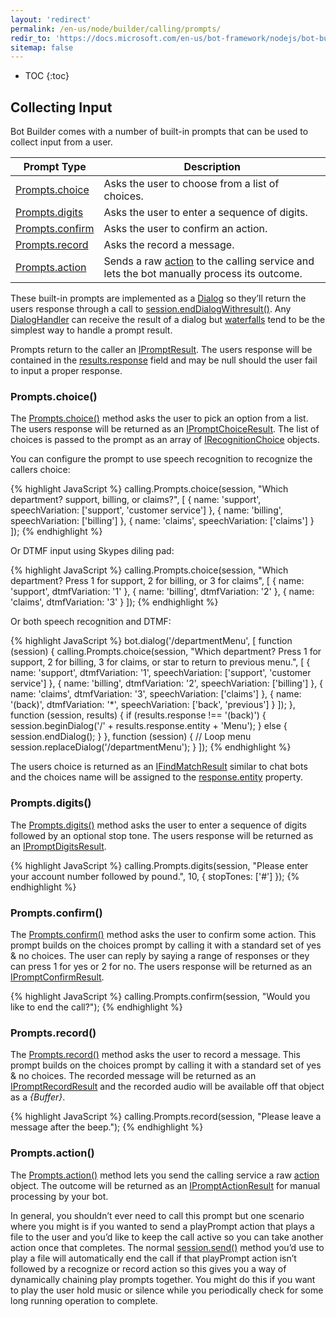 ```yaml
---
layout: 'redirect'
permalink: /en-us/node/builder/calling/prompts/
redir_to: 'https://docs.microsoft.com/en-us/bot-framework/nodejs/bot-builder-nodejs-dialog-prompt'
sitemap: false
---
```

* TOC
{:toc}

## Collecting Input
Bot Builder comes with a number of built-in prompts that can be used to collect input from a user.  

|**Prompt Type**     | **Description**                                   
| -------------------| ---------------------------------------------
|[Prompts.choice](#promptschoice) | Asks the user to choose from a list of choices.       
|[Prompts.digits](#promptsdigits) | Asks the user to enter a sequence of digits.      
|[Prompts.confirm](#promptsconfirm) | Asks the user to confirm an action.  
|[Prompts.record](#promptsrecord) | Asks the record a message.
|[Prompts.action](#promptsaction) | Sends a raw [action](/en-us/node/builder/calling-reference/interfaces/_botbuilder_d_.iaction) to the calling service and lets the bot manually process its outcome.

These built-in prompts are implemented as a [Dialog](/en-us/node/builder/chat/dialogs/) so they’ll return the users response through a call to [session.endDialogWithresult()](/en-us/node/builder/calling-reference/classes/_botbuilder_d_.callsession#enddialogwithresult). Any [DialogHandler](/en-us/node/builder/chat/dialogs/#dialog-handlers) can receive the result of a dialog but [waterfalls](/en-us/node/builder/chat/dialogs/#waterfall) tend to be the simplest way to handle a prompt result.  

Prompts return to the caller an [IPromptResult](/en-us/node/builder/calling-reference/interfaces/_botbuilder_d_.ipromptresult.html). The users response will be contained in the [results.response](/en-us/node/builder/calling-reference/interfaces/_botbuilder_d_.ipromptresult.html#reponse) field and may be null should the user fail to input a proper response. 

### Prompts.choice()
The [Prompts.choice()](/en-us/node/builder/calling-reference/classes/_botbuilder_d_.prompts.html#choice) method asks the user to pick an option from a list. The users response will be returned as an [IPromptChoiceResult](/en-us/node/builder/calling-reference/interfaces/_botbuilder_d_.ipromptchoiceresult.html). The list of choices is passed to the prompt as an array of [IRecognitionChoice](/en-us/node/builder/calling-reference/interfaces/_botbuilder_d_.irecognitionchoice) objects.

You can configure the prompt to use speech recognition to recognize the callers choice: 

{% highlight JavaScript %}
calling.Prompts.choice(session, "Which department? support, billing, or claims?", [
    { name: 'support', speechVariation: ['support', 'customer service'] },
    { name: 'billing', speechVariation: ['billing'] },
    { name: 'claims', speechVariation: ['claims'] }
]);
{% endhighlight %}

Or DTMF input using Skypes diling pad:

{% highlight JavaScript %}
calling.Prompts.choice(session, "Which department? Press 1 for support, 2 for billing, or 3 for claims", [
    { name: 'support', dtmfVariation: '1' },
    { name: 'billing', dtmfVariation: '2' },
    { name: 'claims', dtmfVariation: '3' }
]);
{% endhighlight %}

Or both speech recognition and DTMF:

{% highlight JavaScript %}
bot.dialog('/departmentMenu', [
    function (session) {
        calling.Prompts.choice(session, "Which department? Press 1 for support, 2 for billing, 3 for claims, or star to return to previous menu.", [
            { name: 'support', dtmfVariation: '1', speechVariation: ['support', 'customer service'] },
            { name: 'billing', dtmfVariation: '2', speechVariation: ['billing'] },
            { name: 'claims', dtmfVariation: '3', speechVariation: ['claims'] },
            { name: '(back)', dtmfVariation: '*', speechVariation: ['back', 'previous'] }
        ]);
    },
    function (session, results) {
        if (results.response !== '(back)') {
            session.beginDialog('/' + results.response.entity + 'Menu');
        } else {
            session.endDialog();
        }
    },
    function (session) {
        // Loop menu
        session.replaceDialog('/departmentMenu');
    }
]);
{% endhighlight %}

The users choice is returned as an [IFindMatchResult](/en-us/node/builder/calling-reference/interfaces/_botbuilder_d_.ifindmatchresult) similar to chat bots and the choices name will be assigned to the [response.entity](/en-us/node/builder/calling-reference/interfaces/_botbuilder_d_.ifindmatchresult#entity) property.

### Prompts.digits()
The [Prompts.digits()](/en-us/node/builder/calling-reference/classes/_botbuilder_d_.prompts.html#digits) method asks the user to enter a sequence of digits followed by an optional stop tone. The users response will be returned as an [IPromptDigitsResult](/en-us/node/builder/calling-reference/interfaces/_botbuilder_d_.ipromptdigitsresult.html). 

{% highlight JavaScript %}
calling.Prompts.digits(session, "Please enter your account number followed by pound.", 10, { stopTones: ['#'] });
{% endhighlight %}

### Prompts.confirm()
The [Prompts.confirm()](/en-us/node/builder/calling-reference/classes/_botbuilder_d_.prompts.html#confirm) method asks the user to confirm some action. This prompt builds on the choices prompt by calling it with a standard set of yes & no choices. The user can reply by saying a range of responses or they can press 1 for yes or 2 for no.  The users response will be returned as an [IPromptConfirmResult](/en-us/node/builder/calling-reference/interfaces/_botbuilder_d_.ipromptconfirmresult.html). 

{% highlight JavaScript %}
calling.Prompts.confirm(session, "Would you like to end the call?");
{% endhighlight %}

### Prompts.record()
The [Prompts.record()](/en-us/node/builder/calling-reference/classes/_botbuilder_d_.prompts.html#record) method asks the user to record a message. This prompt builds on the choices prompt by calling it with a standard set of yes & no choices. The recorded message will be returned as an [IPromptRecordResult](/en-us/node/builder/calling-reference/interfaces/_botbuilder_d_.ipromptrecordresult.html) and the recorded audio will be available off that object as a _{Buffer}_.

{% highlight JavaScript %}
calling.Prompts.record(session, "Please leave a message after the beep.");
{% endhighlight %}

### Prompts.action()
The [Prompts.action()](/en-us/node/builder/calling-reference/classes/_botbuilder_d_.prompts.html#action) method lets you send the calling service a raw [action](/en-us/node/builder/calling-reference/interfaces/_botbuilder_d_.iaction) object. The outcome will be returned as an [IPromptActionResult](/en-us/node/builder/calling-reference/interfaces/_botbuilder_d_.ipromptactionresult.html) for manual processing by your bot. 

In general, you shouldn’t ever need to call this prompt but one scenario where you might is if you wanted to send a playPrompt action that plays a file to the user and you’d like to keep the call active so you can take another action once that completes.  The normal [session.send()](/en-us/node/builder/calling-reference/classes/_botbuilder_d_.callsession#send) method you’d use to play a file will automatically end the call if that playPrompt action isn’t followed by a recognize or record action so this gives you a way of dynamically chaining play prompts together. You might do this if you want to play the user hold music or silence while you periodically check for some long running operation to complete.
 

